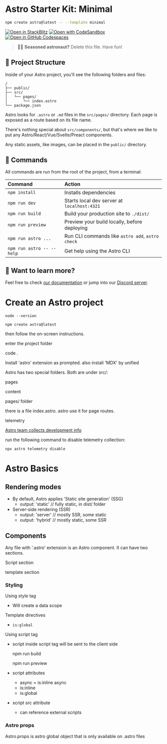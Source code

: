 # Astro Starter Kit: Minimal

```sh
npm create astro@latest -- --template minimal
```

[![Open in StackBlitz](https://developer.stackblitz.com/img/open_in_stackblitz.svg)](https://stackblitz.com/github/withastro/astro/tree/latest/examples/minimal)
[![Open with CodeSandbox](https://assets.codesandbox.io/github/button-edit-lime.svg)](https://codesandbox.io/p/sandbox/github/withastro/astro/tree/latest/examples/minimal)
[![Open in GitHub Codespaces](https://github.com/codespaces/badge.svg)](https://codespaces.new/withastro/astro?devcontainer_path=.devcontainer/minimal/devcontainer.json)

> 🧑‍🚀 **Seasoned astronaut?** Delete this file. Have fun!

## 🚀 Project Structure

Inside of your Astro project, you'll see the following folders and files:

```text
/
├── public/
├── src/
│   └── pages/
│       └── index.astro
└── package.json
```

Astro looks for `.astro` or `.md` files in the `src/pages/` directory. Each page is exposed as a route based on its file name.

There's nothing special about `src/components/`, but that's where we like to put any Astro/React/Vue/Svelte/Preact components.

Any static assets, like images, can be placed in the `public/` directory.

## 🧞 Commands

All commands are run from the root of the project, from a terminal:

| Command                   | Action                                           |
| :------------------------ | :----------------------------------------------- |
| `npm install`             | Installs dependencies                            |
| `npm run dev`             | Starts local dev server at `localhost:4321`      |
| `npm run build`           | Build your production site to `./dist/`          |
| `npm run preview`         | Preview your build locally, before deploying     |
| `npm run astro ...`       | Run CLI commands like `astro add`, `astro check` |
| `npm run astro -- --help` | Get help using the Astro CLI                     |

## 👀 Want to learn more?

Feel free to check [our documentation](https://docs.astro.build) or jump into our [Discord server](https://astro.build/chat).


# Create an Astro project

    node --version

    npm create astro@latest

then follow the on-screen instructions.

enter the project folder

code .

Install 'astro' extension as prompted.
also install 'MDX' by unified

Astro has two special folders. Both are under src/:

pages

content


pages/ folder

there is a file index.astro. astro use it for page routes.

telemetry

[Astro team collects development info](https://astro.build/telemetry/)

run the following command to disable telemetry collection:

    npx astro telemetry disable


# Astro Basics

## Rendering modes

- By default, Astro applies 'Static site generation' (SSG)
  - output: 'static' // fully static, in dist/ folder
- Server-side rendering (SSR)
  - output: 'server' // mostly SSR, some static
  - output: 'hybrid' // mostly static, some SSR

## Components

Any file with '.astro' extension is an Astro component. It can have two sections.

Script section

template section

### Styling

Using style tag
- Will create a data scope
  
Template directives
- `is:global`

Using script tag
- script inside script tag will be sent to the client side

    npm run build

    npm run preview

- script attributes
  
  - async = is:inline async
  - is:inline
  - is:global
- script src attribute
  - can reference external scripts
  
### Astro props

Astro.props is astro global object that is only available on .astro files



